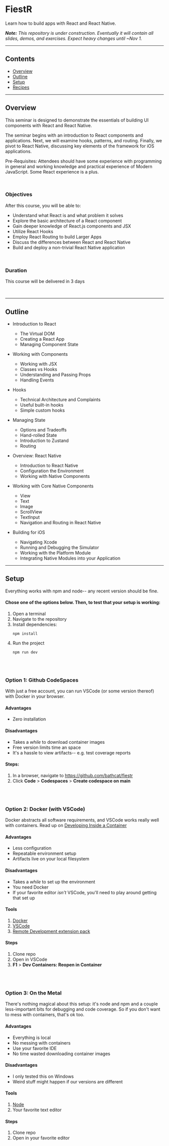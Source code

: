 # FiestR

Learn how to build apps with React and React Native.

***Note:*** *This repository is under construction. Eventually it will contain all slides, demos, and exercises. Expect heavy changes until ~Nov 1.*

---

## Contents

- [Overview](#overview)
- [Outline](#outline)
- [Setup](#setup)
- [Recipes](#recipes)

---

## Overview

This seminar is designed to demonstrate the essentials of building UI components with React and React Native.

The seminar begins with an introduction to React components and applications. Next, we will examine hooks, patterns, and routing. Finally, we pivot to React Native, discussing key elements of the framework for iOS applications.

Pre-Requisites: Attendees should have some experience with programming in general and working knowledge and practical experience of Modern JavaScript. Some React experience is a plus.

<br/>

### Objectives

After this course, you will be able to:
* Understand what React is and what problem it solves
* Explore the basic architecture of a React component
* Gain deeper knowledge of React.js components and JSX
* Utilize React Hooks
* Employ React Routing to build Larger Apps
* Discuss the differences between React and React Native
* Build and deploy a non-trivial React Native application

<br/>

### Duration

This course will be delivered in 3 days

<br/>

---

## Outline

* Introduction to React
  - The Virtual DOM
  - Creating a React App
  - Managing Component State

* Working with Components
  - Working with JSX
  - Classes vs Hooks
  - Understanding and Passing Props
  - Handling Events

* Hooks
  - Technical Architecture and Complaints
  - Useful built-in hooks
  - Simple custom hooks

* Managing State
  - Options and Tradeoffs
  - Hand-rolled State
  - Introduction to Zustand
  - Routing


* Overview: React Native
  - Introduction to React Native
  - Configuration the Environment
  - Working with Native Components

* Working with Core Native Components
  - View
  - Text
  - Image
  - ScrollView
  - TextInput
  - Navigation and Routing in React Native

* Building for iOS
  - Navigating Xcode
  - Running and Debugging the Simulator
  - Working with the Platform Module
  - Integrating Native Modules into your Application

---

## Setup

Everything works with npm and node-- any recent version should be fine.

#### Chose one of the options below. Then, to test that your setup is working:

1. Open a terminal
2. Navigate to the repository
3. Install dependencies:
   ```shell
   npm install
   ```
4. Run the project
   ```shell
   npm run dev
   ```

<!-- If everything works right, you'll see something like this:
<img src='.assets/screenshot.bazel-run.png'> -->

<br/>
<br/>

### Option 1: Github CodeSpaces

With just a free account, you can run VSCode (or some version thereof) with Docker in your browser.

#### Advantages

- Zero installation

#### Disadvantages

- Takes a _while_ to download container images
- Free version limits time an space
- It's a hassle to view artifacts-- e.g. test coverage reports

#### Steps:

1. In a browser, navigate to https://github.com/bathcat/fiestr
2. Click **Code** > **Codespaces** > **Create codespace on main**

<!-- <img src='.assets/screenshot.codespaces.0.png'>
<img src='.assets/screenshot.codespaces.1.png'> -->
<br/>
<br/>

### Option 2: Docker (with VSCode)

Docker abstracts all software requirements, and VSCode works really well with containers. Read up on [Developing Inside a Container](https://code.visualstudio.com/docs/devcontainers/containers)

#### Advantages

- Less configuration
- Repeatable environment setup
- Artifacts live on your local filesystem

#### Disadvantages

- Takes a _while_ to set up the environment
- You need Docker
- If your favorite editor _isn't_ VSCode, you'll need to play around getting that set up

#### Tools

1. [Docker](https://www.docker.com/get-started/)
2. [VSCode](https://code.visualstudio.com/)
3. [Remote Development extension pack](https://marketplace.visualstudio.com/items?itemName=ms-vscode-remote.vscode-remote-extensionpack)

#### Steps

1. Clone repo
2. Open in VSCode
3. **F1** > **Dev Containers: Reopen in Container**

<!-- <img src='.assets/screenshot.reopen-in-container.png'> -->

<br/>
<br/>

### Option 3: On the Metal

There's nothing magical about this setup: it's node and npm and a couple less-important bits for debugging and code coverage. So if you don't want to mess with containers, that's ok too.

#### Advantages

- Everything is local
- No messing with containers
- Use your favorite IDE
- No time wasted downloading container images

#### Disadvantages

- I only tested this on Windows
- Weird stuff might happen if our versions are different

#### Tools

1. [Node](https://nodejs.org/en)
2. Your favorite text editor


#### Steps

1. Clone repo
2. Open in your favorite editor

<br/>
<br/>

